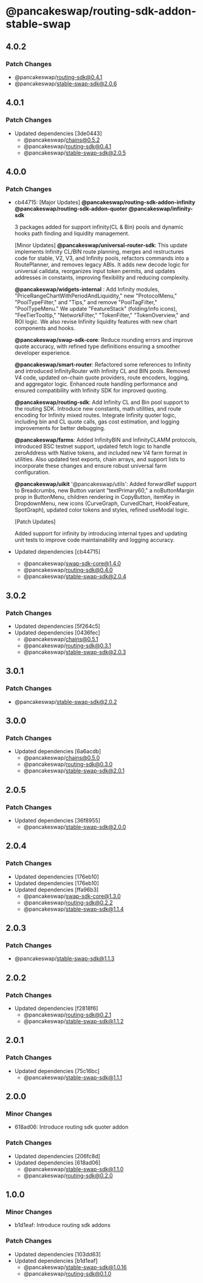 # @pancakeswap/routing-sdk-addon-stable-swap

## 4.0.2

### Patch Changes

- @pancakeswap/routing-sdk@0.4.1
- @pancakeswap/stable-swap-sdk@2.0.6

## 4.0.1

### Patch Changes

- Updated dependencies [3de0443]
  - @pancakeswap/chains@0.5.2
  - @pancakeswap/routing-sdk@0.4.1
  - @pancakeswap/stable-swap-sdk@2.0.5

## 4.0.0

### Patch Changes

- cb44715: [Major Updates]
  **@pancakeswap/routing-sdk-addon-infinity**
  **@pancakeswap/routing-sdk-addon-quoter**
  **@pancakeswap/infinity-sdk**

  3 packages added for support infinity(CL & Bin) pools and dynamic hooks path finding and liquidity management.

  [Minor Updates]
  **@pancakeswap/universal-router-sdk**: This update implements Infinity CL/BIN route planning, merges and restructures code for stable, V2, V3, and Infinity pools, refactors commands into a RoutePlanner, and removes legacy ABIs. It adds new decode logic for universal calldata, reorganizes input token permits, and updates addresses in constants, improving flexibility and reducing complexity.

  **@pancakeswap/widgets-internal** : Add Infinity modules, "PriceRangeChartWithPeriodAndLiquidity," new "ProtocolMenu," "PoolTypeFilter," and "Tips," and remove "PoolTagFilter," "PoolTypeMenu." We update "FeatureStack" (folding/info icons), "FeeTierTooltip," "NetworkFilter," "TokenFilter," "TokenOverview," and ROI logic. We also revise Infinity liquidity features with new chart components and hooks.

  **@pancakeswap/swap-sdk-core**: Reduce rounding errors and improve quote accuracy, with refined type definitions ensuring a smoother developer experience.

  **@pancakeswap/smart-router**: Refactored some references to Infinity and introduced InfinityRouter with Infinity CL and BIN pools. Removed V4 code, updated on-chain quote providers, route encoders, logging, and aggregator logic. Enhanced route handling performance and ensured compatibility with Infinity SDK for improved quoting.

  **@pancakeswap/routing-sdk**: Add Infinity CL and Bin pool support to the routing SDK. Introduce new constants, math utilities, and route encoding for Infinity mixed routes. Integrate Infinity quoter logic, including bin and CL quote calls, gas cost estimation, and logging improvements for better debugging.

  **@pancakeswap/farms**: Added InfinityBIN and InfinityCLAMM protocols, introduced BSC testnet support, updated fetch logic to handle zeroAddress with Native tokens, and included new V4 farm format in utilities. Also updated test exports, chain arrays, and support lists to incorporate these changes and ensure robust universal farm configuration.

  **@pancakeswap/uikit**
  '@pancakeswap/utils': Added forwardRef support to Breadcrumbs, new Button variant "textPrimary60," a noButtonMargin prop in ButtonMenu, children rendering in CopyButton, itemKey in DropdownMenu, new icons (CurveGraph, CurvedChart, HookFeature, SpotGraph), updated color tokens and styles, refined useModal logic.

  [Patch Updates]

  Added support for infinity by introducing internal types and updating unit tests to improve code maintainability and logging accuracy.

- Updated dependencies [cb44715]
  - @pancakeswap/swap-sdk-core@1.4.0
  - @pancakeswap/routing-sdk@0.4.0
  - @pancakeswap/stable-swap-sdk@2.0.4

## 3.0.2

### Patch Changes

- Updated dependencies [5f264c5]
- Updated dependencies [0436fec]
  - @pancakeswap/chains@0.5.1
  - @pancakeswap/routing-sdk@0.3.1
  - @pancakeswap/stable-swap-sdk@2.0.3

## 3.0.1

### Patch Changes

- @pancakeswap/stable-swap-sdk@2.0.2

## 3.0.0

### Patch Changes

- Updated dependencies [6a6acdb]
  - @pancakeswap/chains@0.5.0
  - @pancakeswap/routing-sdk@0.3.0
  - @pancakeswap/stable-swap-sdk@2.0.1

## 2.0.5

### Patch Changes

- Updated dependencies [36f8955]
  - @pancakeswap/stable-swap-sdk@2.0.0

## 2.0.4

### Patch Changes

- Updated dependencies [176eb10]
- Updated dependencies [176eb10]
- Updated dependencies [ffa96b3]
  - @pancakeswap/swap-sdk-core@1.3.0
  - @pancakeswap/routing-sdk@0.2.2
  - @pancakeswap/stable-swap-sdk@1.1.4

## 2.0.3

### Patch Changes

- @pancakeswap/stable-swap-sdk@1.1.3

## 2.0.2

### Patch Changes

- Updated dependencies [f2818f6]
  - @pancakeswap/routing-sdk@0.2.1
  - @pancakeswap/stable-swap-sdk@1.1.2

## 2.0.1

### Patch Changes

- Updated dependencies [75c16bc]
  - @pancakeswap/stable-swap-sdk@1.1.1

## 2.0.0

### Minor Changes

- 618ad06: Introduce routing sdk quoter addon

### Patch Changes

- Updated dependencies [206fc8d]
- Updated dependencies [618ad06]
  - @pancakeswap/stable-swap-sdk@1.1.0
  - @pancakeswap/routing-sdk@0.2.0

## 1.0.0

### Minor Changes

- b1d1eaf: Introduce routing sdk addons

### Patch Changes

- Updated dependencies [103dd63]
- Updated dependencies [b1d1eaf]
  - @pancakeswap/stable-swap-sdk@1.0.16
  - @pancakeswap/routing-sdk@0.1.0
